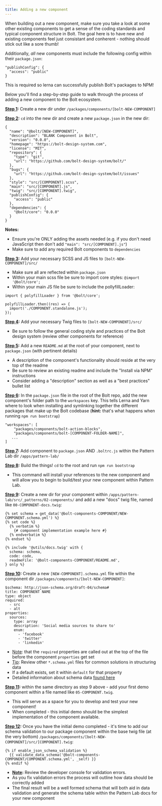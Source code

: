 ```yaml
---
title: Adding a new component
---
```


When building out a new component, make sure you take a look at some other existing components to get a sense of the coding standards and typical component structure in Bolt. The goal here is to have new and existing components feel just consistant and conherent - nothing should stick out like a sore thumb!

Additionally, *all* new components must include the following config within their `package.json`:

```
"publishConfig": {
  "access": "public"
}
```

This is required so lerna can successfully publish Bolt's packages to NPM!


Below you'll find a step-by-step guide to walk through the process of adding a new component to the Bolt ecosystem.

**<u>Step 1</u>:**  Create a new dir under `/packages/components/[bolt-NEW-COMPONENT]`

**<u>Step 2</u>:** `cd` into the new dir and create a new `package.json` in the new dir:
```
{
  "name": "@bolt/[NEW-COMPONENT]",
  "description": "BLANK Component in Bolt",
  "version": "0.0.0",
  "homepage": "https://bolt-design-system.com",
  "license": "MIT",
  "repository": {
    "type": "git",
    "url": "https://github.com/bolt-design-system/bolt/"
  },
  "bugs": {
    "url": "https://github.com/bolt-design-system/bolt/issues"
  },
  "style": "src/[COMPONENT].scss",
  "main": "src/[COMPONENT].js",
  "twig": "src/[COMPONENT].twig",
  "publishConfig": {
    "access": "public"
  },
  "dependencies": {
    "@bolt/core": "0.0.0"
  }
}
```
**Notes:**
- Ensure you're ONLY adding the assets needed (e.g. if you don't need JavaScript then don't add `"main": "src/[COMPONENT].js"`)
- Make sure to add any required Bolt components to `dependencies`

**<u>Step 3</u>:** Add your necessary SCSS and JS files to `[bolt-NEW-COMPONENT]/src/`

- Make sure all are reflected within `package.json`
- Within your main scss file be sure to import core styles: `@import '@bolt/core';`
- Within your main JS file be sure to include the pollyfillLoader:

```
import { polyfillLoader } from '@bolt/core';

polyfillLoader.then((res) => {
  import('./COMPONENT.standalone.js');
});
```

**<u>Step 4</u>:** Add your necessary Twig files to `[bolt-NEW-COMPONENT]/src/`

- Be sure to follow the general coding style and practices of the Bolt design system (review other components for reference)

**<u>Step 5</u>:** Add a new `README.md` at the root of your component, next to `package.json` (with pertinent details)

- A description of the component's functionality should reside at the very top of the readme
- Be sure to review an existing readme and include the "Install via NPM" instructions
- Consider adding a "description" section as well as a "best practices" bullet list

**<u>Step 6</u>:** In the `package.json` file in the root of the Bolt repo, add the new component's folder path to the `workspaces` key. This tells Lerna and Yarn where to look when installing and symlinking together the different packages that make up the Bolt codebase (**hint:** that's what happens when running `npm run bootstrap`)

```
"workspaces": [
    "packages/components/bolt-action-blocks",
    "packages/components/bolt-[COMPONENT-FOLDER-NAME]",
   ...
]
```

**<u>Step 7</u>:** Add component to `package.json` AND `.boltrc.js` within the Pattern Lab dir `/apps/pattern-lab/`

**<u>Step 8</u>:** Build the things! `cd` to the root and run `npm run bootstrap`

- This command will install your references to the new component and will allow you to begin to build/test your new component within Pattern Lab.

**<u>Step 9</u>:** Create a new dir for your component within `/apps/pattern-lab/src/_patterns/02-components/` and add a new "docs" twig file, named like `00-COMPONENT-docs.twig`:

```
{% set schema = get_data('@bolt-components-COMPONENT/NEW-COMPONENT.schema.yml') %}
{% set code %}
  {% verbatim %}
    {# component implementation example here #}
  {% endverbatim %}
{% endset %}

{% include '@utils/docs.twig' with {
  schema: schema,
  code: code,
  readmeFile: '@bolt-components-COMPONENT/README.md',
} only %}
```

**<u>Step 10</u>:** Create a new `[NEW-COMPONENT].schema.yml` file within the component dir `/packages/components/[bolt-NEW-COMPONENT]`:

```
$schema: http://json-schema.org/draft-04/schema#
title: COMPONENT NAME
type: object
required:
  - src
  - alt
properties:
  sources:
    type: array
    description: 'Social media sources to share to'
    enum:
      - 'facebook'
      - 'twitter'
      - 'linkedin'
``` 

- <u>Note</u>: that the `required` properties are called out at the top of the file before the component `properties` get set
- <u>Tip</u>: Review other `*.schema.yml` files for common solutions in structuring data
- If a default exists, set it within `default` for that property
- Detailed information about schema data [found here](https://spacetelescope.github.io/understanding-json-schema/)

**<u>Step 11</u>:** within the same directory as step 9 above - add your first demo component within a file named like `05-COMPONENT.twig`.

- This will serve as a space for you to develop and test your new component!
- When completed - this initial demo should be the simplest implementation of the component available.

**<u>Step 12</u>:** Once you have the initial demo completed - it's time to add our schema validation to our package component within the base twig file (at the very bottom) `/packages/components/[bolt-NEW-COMPONENT]/src/[COMPONENT].twig`:

```
{% if enable_json_schema_validation %}
  {{ validate_data_schema('@bolt-components-COMPONENT/COMPONENT.schema.yml', _self) }}
{% endif %}
```

- **<u>Note</u>:** Review the developer console for validation errors.
- As you fix validation errors the process will outline how data should be correctly added
- The final result will be a well formed schema that will both aid in data validation and generate the schema table within the Pattern Lab docs for your new component
